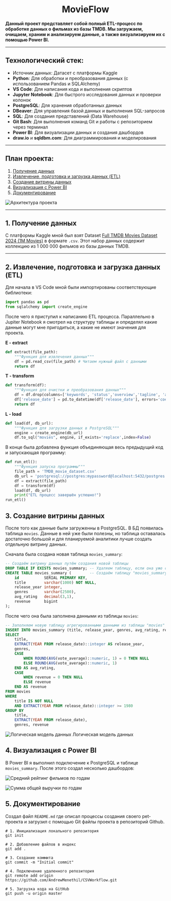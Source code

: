 <div align="center">
<h1>MovieFlow</h1>
</div>

**Данный проект представляет собой полный ETL-процесс по обработке данных о фильмах из базы TMDB. Мы загружаем, очищаем, храним и анализируем данные, а также визуализируем их с помощью Power BI.**

---

## Технологический стек:
- Источник данных: Датасет с платформы Kaggle
- **Python**: Для обработки и преобразования данных (с использованием Pandas и SQLAlchemy)
- **VS Code**: Для написания кода и выполнения скриптов
- **Jupyter Notebook**: Для быстрого исследования данных и проверки колонок
- **PostgreSQL**: Для хранения обработанных данных
- **DBeaver**: Для управления базой данных и выполнения SQL-запросов
- **SQL**: Для создания представлений (Data Warehouse)
- **Git Bash**: Для выполнения команд Git и работы с репозиторием через терминал
- **Power BI**: Для визуализации данных и создания дашбордов
- **draw.io** и **sqldbm.com**: Для диаграммирования и моделирования

---

## План проекта:
1. [Получение данных](#1-получение-данных)
2. [Извлечение, подготовка и загрузка данных (ETL)](#2-извлечение-подготовка-и-загрузка-данных-etl)
3. [Создание витрины данных](#3-создание-витрины-данных)
4. [Визуализация с Power BI](#4-визуализация-с-power-bi)
5. [Документирование](#5-документирование)


![Архитектура проекта](ProjectArchitecture.png)

---

## <a id="1-получение-данных"></a> 1. Получение данных

С платформы Kaggle мной был взят Dataset [Full TMDB Movies Dataset 2024 (1M Movies)](https://www.kaggle.com/datasets/asaniczka/tmdb-movies-dataset-2023-930k-movies) в формате `.csv`. Этот набор данных содержит коллекцию из 1 000 000 фильмов из базы данных TMDB.

---

## <a id="2-извлечение-подготовка-и-загрузка-данных-etl"></a> 2. Извлечение, подготовка и загрузка данных (ETL)

Для начала в VS Code мной были импортированы соответствующие библиотеки:
```python
import pandas as pd
from sqlalchemy import create_engine
```
После чего я приступил к написанию ETL процесса. Параллельно в Jupiter Notebook я смотрел на структуру таблицы и определял какие данные могут мне пригодиться, а какие не имеют значения для проекта.

**E - extract**
```python
def extract(file_path): 
    """Функция для извлечения данных"""
    df = pd.read_csv(file_path) # Читаем нужный файл с данными
    return df
```

**T - transform**
```python
def transform(df): 
    """Функция для очистки и преобразования данных"""
    df = df.drop(columns=['keywords', 'status','overview','tagline', 'adult','backdrop_path','homepage', 'imdb_id','poster_path']) # Удалем лишние столбцы 
    df['release_date'] = pd.to_datetime(df['release_date'], errors='coerce') # Преобразуем столбец 'release_date' в формат datetime                 
    return df
```

**L - load**
```python
def load(df, db_url):
    """Функция для загрузки данных в PostgreSQL"""
    engine = create_engine(db_url)
    df.to_sql("movies", engine, if_exists='replace',index=False)
```

В конце была добавлена функция объединяющая весь предыдущий код и запускающая программу:
```python
def run_etl():
    """Функция запуска программы"""
    file_path = 'TMDB_movie_dataset.csv'
    db_url = 'postgresql://postgres:mypassword@localhost:5432/postgres'
    df = extract(file_path)
    df = transform(df)
    load(df, db_url)
    print("ETL процесс завершён успешно!")
run_etl()
```

## <a id="3-создание-витрины-данных"></a> 3. Создание витрины данных

После того как данные были загруженны в PostgreSQL. В БД появилась таблица `movies`. Данные в ней уже были полезны, но таблица оставалась достаточно большой и для планируемой аналитики лучше создать отдельную витрину данных. 

Сначала была создана новая таблица `movies_summary`: 
```SQL
-- Создаём витрину данных путём создания новой таблицы
DROP TABLE IF EXISTS movies_summary; -- Удаляем таблицу, если она уже существует
CREATE TABLE movies_summary (        -- Создаём таблицу "movies_summary" с нужными полями
    id           SERIAL PRIMARY KEY,
    title        varchar(1000) NOT NULL,
    release_year integer,
    genres       varchar(2500),
    avg_rating   decimal(3,1),
    revenue      bigint
);
```

После чего она была заполнена данными из таблицы `movies`:
```SQL
-- Заполняем новую таблицу агрегированными данными из таблицы "movies"
INSERT INTO movies_summary (title, release_year, genres, avg_rating, revenue)
SELECT
    title,
    EXTRACT(YEAR FROM release_date)::integer AS release_year,
    genres,
    CASE
        WHEN ROUND(AVG(vote_average)::numeric, 1) = 0 THEN NULL 
        ELSE ROUND(AVG(vote_average)::numeric, 1)
    END AS avg_rating,
    CASE 
        WHEN revenue = 0 THEN NULL 
        ELSE revenue
    END AS revenue
FROM movies
WHERE 
    title IS NOT NULL 
    AND EXTRACT(YEAR FROM release_date)::integer >= 1980
GROUP BY 
    title, 
    EXTRACT(YEAR FROM release_date), 
    genres, revenue
```
![Логическая модель данных](LogicalDataModel.png)
Логическая модель данных

## <a id="4-визуализация-с-power-bi"></a> 4. Визуализация с Power BI

В Power BI я выполнил подключение к PostgreSQL и таблице `movies_summary`. После этого создал несколько дашбордов:

![Средний рейтинг фильмов по годам](MovieRating.png)

![Сумма общей выручки по годам](AmountRevenue.png)

## <a id="5-документирование"></a> 5. Документирование

Создал файл `README.md` где описал процессы создания своего pet-проекта и загрузил с помощью Git файлы проекта в репозиторий Github.

```Git
# 1. Инициализация локального репозитория
git init

# 2. Добавление файлов в индекс
git add .

# 3. Создание коммита
git commit -m "Initial commit"

# 4. Подключение удаленного репозитория
git remote add origin https://github.com/AndrewMenethil/CSVWorkflow.git

# 5. Загрузка кода на GitHub
git push -u origin master
```
